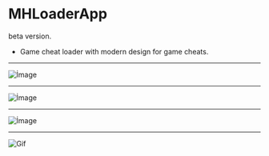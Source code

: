 # MHLoaderApp
beta version.
* Game cheat loader with modern design for game cheats.
------------

![İmage](https://i.hizliresim.com/iUczNx.png)

------------

![İmage](https://i.hizliresim.com/z5WIDW.png)

------------

![İmage](https://i.hizliresim.com/4XTEfl.gif)

------------

![Gif](https://i.hizliresim.com/4XTEfl.gif)


